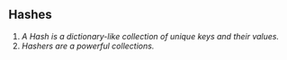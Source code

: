## Hashes
1. *A Hash is a dictionary-like collection of unique keys and their values.*
2. *Hashers are a powerful collections.*